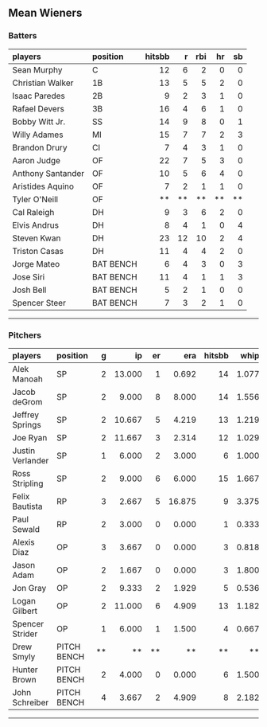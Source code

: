 ## Mean Wieners

### Batters

 
|players           |position  | hitsbb|  r| rbi| hr| sb| 
|:-----------------|:---------|------:|--:|---:|--:|--:| 
|Sean Murphy       |C         |     12|  6|   2|  0|  0| 
|Christian Walker  |1B        |     13|  5|   5|  2|  0| 
|Isaac Paredes     |2B        |      9|  2|   3|  1|  0| 
|Rafael Devers     |3B        |     16|  4|   6|  1|  0| 
|Bobby Witt Jr.    |SS        |     14|  9|   8|  0|  1| 
|Willy Adames      |MI        |     15|  7|   7|  2|  3| 
|Brandon Drury     |CI        |      7|  4|   3|  1|  0| 
|Aaron Judge       |OF        |     22|  7|   5|  3|  0| 
|Anthony Santander |OF        |     10|  5|   6|  4|  0| 
|Aristides Aquino  |OF        |      7|  2|   1|  1|  0| 
|Tyler O'Neill     |OF        |     **| **|  **| **| **| 
|Cal Raleigh       |DH        |      9|  3|   6|  2|  0| 
|Elvis Andrus      |DH        |      8|  4|   1|  0|  4| 
|Steven Kwan       |DH        |     23| 12|  10|  2|  4| 
|Triston Casas     |DH        |     11|  4|   4|  2|  0| 
|Jorge Mateo       |BAT BENCH |      6|  4|   3|  0|  3| 
|Jose Siri         |BAT BENCH |     11|  4|   1|  1|  3| 
|Josh Bell         |BAT BENCH |      5|  2|   1|  0|  0| 
|Spencer Steer     |BAT BENCH |      7|  3|   2|  1|  0| 


* * *

### Pitchers

 
|players          |position    |  g|     ip| er|    era| hitsbb|  whip| so|  w| sv| 
|:----------------|:-----------|--:|------:|--:|------:|------:|-----:|--:|--:|--:| 
|Alek Manoah      |SP          |  2| 13.000|  1|  0.692|     14| 1.077| 13|  1|  0| 
|Jacob deGrom     |SP          |  2|  9.000|  8|  8.000|     14| 1.556| 18|  0|  0| 
|Jeffrey Springs  |SP          |  2| 10.667|  5|  4.219|     13| 1.219| 12|  1|  0| 
|Joe Ryan         |SP          |  2| 11.667|  3|  2.314|     12| 1.029| 10|  1|  0| 
|Justin Verlander |SP          |  1|  6.000|  2|  3.000|      6| 1.000|  4|  0|  0| 
|Ross Stripling   |SP          |  2|  9.000|  6|  6.000|     15| 1.667|  6|  1|  0| 
|Felix Bautista   |RP          |  3|  2.667|  5| 16.875|      9| 3.375|  4|  0|  2| 
|Paul Sewald      |RP          |  2|  3.000|  0|  0.000|      1| 0.333|  0|  1|  0| 
|Alexis Diaz      |OP          |  3|  3.667|  0|  0.000|      3| 0.818|  4|  0|  2| 
|Jason Adam       |OP          |  2|  1.667|  0|  0.000|      3| 1.800|  1|  0|  0| 
|Jon Gray         |OP          |  2|  9.333|  2|  1.929|      5| 0.536|  5|  0|  0| 
|Logan Gilbert    |OP          |  2| 11.000|  6|  4.909|     13| 1.182| 14|  1|  0| 
|Spencer Strider  |OP          |  1|  6.000|  1|  1.500|      4| 0.667| 10|  1|  0| 
|Drew Smyly       |PITCH BENCH | **|     **| **|     **|     **|    **| **| **| **| 
|Hunter Brown     |PITCH BENCH |  2|  4.000|  0|  0.000|      6| 1.500|  4|  0|  0| 
|John Schreiber   |PITCH BENCH |  4|  3.667|  2|  4.909|      8| 2.182|  3|  0|  1| 


* * *


